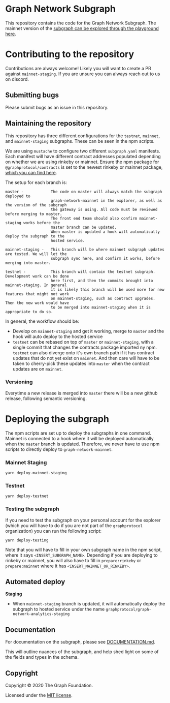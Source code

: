 # Graph Network Subgraph

This repository contains the code for the Graph Network Subgraph. The mainnet version of the
[subgraph can be explored through the playground here](https://thegraph.com/explorer/subgraph/graphprotocol/graph-network-mainnet?version=pending).

# Contributing to the repository

Contributions are always welcome! Likely you will want to create a PR against `mainnet-staging`. If you are unsure you can always reach out to us on discord.
## Submitting bugs

Please submit bugs as an issue in this repository.
## Maintaining the repository

This repository has three different configurations for the `testnet`, `mainnet`, and 
`mainnet-staging` subgraphs. These can be seen in the npm scripts.

We are using `mustache` to configure two different `subgraph.yaml` manifests. Each manifest
will have different contract addresses populated depending on whether we are using rinkeby or
mainnet. Ensure the npm package for `@graphprotocol/contracts` is set to the newest rinkeby
or mainnet package, [which you can find here](https://www.npmjs.com/package/@graphprotocol/contracts).


The setup for each branch is:

```
master -            The code on master will always match the subgraph deployed to 
                    graph-network-mainnet in the explorer, as well as the version of the subgraph
                    the gateway is using. All code must be reviewed before merging to master.
                    The front end team should also confirm mainnet-staging works before the
                    master branch can be updated.
                    When master is updated a hook will automatically deploy the subgraph to the
                    hosted service.

mainnet-staging -   This branch will be where mainnet subgraph updates are tested. We will let the
                    subgraph sync here, and confirm it works, before merging into master. 

testnet -           This branch will contain the testnet subgraph. Development work can be done 
                    here first, and then the commits brought into mainnet-staging. In general
                    it is likely this branch will be used more for new features that might not work
                    on mainnet-staging, such as contract upgrades. Then the new work would have
                    to be merged into mainnet-staging when it is appropriate to do so.

```

In general, the workflow should be:
- Develop on `mainnet-staging` and get it working, merge to `master` and the hook will auto deploy
  to the hosted service
- `testnet` can be rebased on top of `master` or `mainnet-staging`, with a single commit that
  changes the contracts package imported ny npm. `testnet` can also diverge onto it's own branch
  path if it has contract updates that do not yet exist on `mainnet`. And then care will have to
  be taken to cherry-pick these updates into `master` when the contract updates are on `mainnet`.

### Versioning

Everytime a new release is merged into `master` there will be a new github release, following semantic versioning.

# Deploying the subgraph

The npm scripts are set up to deploy the subgraphs in one command. Mainnet is connected to a hook
where it will be deployed automatically when the `master` branch is updated. Therefore, we never
have to use npm scripts to directly deploy to `graph-network-mainnet`.
### Mainnet Staging
```
yarn deploy-mainnet-staging
```

### Testnet
```
yarn deploy-testnet
```

### Testing the subgraph

If you need to test the subgraph on your personal account for the explorer (which you will have
to do if you are not part of the `graphprotocol` organization) you can run the following script:
```
yarn deploy-testing
```
Note that you will have to fill in your own subgraph name in the npm script, where it says
`<INSERT_SUBGRAPH_NAME>`. Depending if you are deploying to rinkeby or mainnet, you will also
have to fill in `prepare:rinkeby` or `prepare:mainnet` where it has `<INSERT_MAINNET_OR_RINKEBY>`.

## Automated deploy
**Staging**
- When `mainnet-staging` branch is updated, it will automatically deploy the subgraph to hosted service under the name `graphprotocol/graph-network-analytics-staging`

## Documentation

For documentation on the subgraph, please see [DOCUMENTATION.md](./DOCUMENTATION.md).

This will outline nuances of the subgraph, and help shed light on some of the fields and types in
the schema.

## Copyright

Copyright &copy; 2020 The Graph Foundation.

Licensed under the [MIT license](./LICENSE).